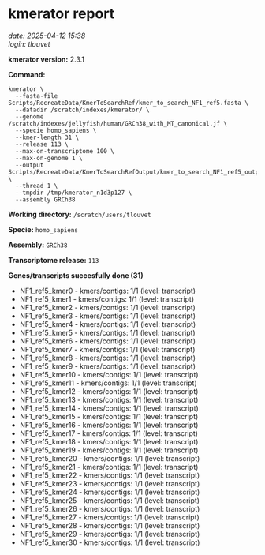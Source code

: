 # kmerator report
*date: 2025-04-12 15:38*  
*login: tlouvet*

**kmerator version:** 2.3.1

**Command:**

```
kmerator \
  --fasta-file Scripts/RecreateData/KmerToSearchRef/kmer_to_search_NF1_ref5.fasta \
  --datadir /scratch/indexes/kmerator/ \
  --genome /scratch/indexes/jellyfish/human/GRCh38_with_MT_canonical.jf \
  --specie homo_sapiens \
  --kmer-length 31 \
  --release 113 \
  --max-on-transcriptome 100 \
  --max-on-genome 1 \
  --output Scripts/RecreateData/KmerToSearchRefOutput/kmer_to_search_NF1_ref5_output \
  --thread 1 \
  --tmpdir /tmp/kmerator_n1d3p127 \
  --assembly GRCh38
```

**Working directory:** `/scratch/users/tlouvet`

**Specie:** `homo_sapiens`

**Assembly:** `GRCh38`

**Transcriptome release:** `113`

**Genes/transcripts succesfully done (31)**

- NF1_ref5_kmer0 - kmers/contigs: 1/1 (level: transcript)
- NF1_ref5_kmer1 - kmers/contigs: 1/1 (level: transcript)
- NF1_ref5_kmer2 - kmers/contigs: 1/1 (level: transcript)
- NF1_ref5_kmer3 - kmers/contigs: 1/1 (level: transcript)
- NF1_ref5_kmer4 - kmers/contigs: 1/1 (level: transcript)
- NF1_ref5_kmer5 - kmers/contigs: 1/1 (level: transcript)
- NF1_ref5_kmer6 - kmers/contigs: 1/1 (level: transcript)
- NF1_ref5_kmer7 - kmers/contigs: 1/1 (level: transcript)
- NF1_ref5_kmer8 - kmers/contigs: 1/1 (level: transcript)
- NF1_ref5_kmer9 - kmers/contigs: 1/1 (level: transcript)
- NF1_ref5_kmer10 - kmers/contigs: 1/1 (level: transcript)
- NF1_ref5_kmer11 - kmers/contigs: 1/1 (level: transcript)
- NF1_ref5_kmer12 - kmers/contigs: 1/1 (level: transcript)
- NF1_ref5_kmer13 - kmers/contigs: 1/1 (level: transcript)
- NF1_ref5_kmer14 - kmers/contigs: 1/1 (level: transcript)
- NF1_ref5_kmer15 - kmers/contigs: 1/1 (level: transcript)
- NF1_ref5_kmer16 - kmers/contigs: 1/1 (level: transcript)
- NF1_ref5_kmer17 - kmers/contigs: 1/1 (level: transcript)
- NF1_ref5_kmer18 - kmers/contigs: 1/1 (level: transcript)
- NF1_ref5_kmer19 - kmers/contigs: 1/1 (level: transcript)
- NF1_ref5_kmer20 - kmers/contigs: 1/1 (level: transcript)
- NF1_ref5_kmer21 - kmers/contigs: 1/1 (level: transcript)
- NF1_ref5_kmer22 - kmers/contigs: 1/1 (level: transcript)
- NF1_ref5_kmer23 - kmers/contigs: 1/1 (level: transcript)
- NF1_ref5_kmer24 - kmers/contigs: 1/1 (level: transcript)
- NF1_ref5_kmer25 - kmers/contigs: 1/1 (level: transcript)
- NF1_ref5_kmer26 - kmers/contigs: 1/1 (level: transcript)
- NF1_ref5_kmer27 - kmers/contigs: 1/1 (level: transcript)
- NF1_ref5_kmer28 - kmers/contigs: 1/1 (level: transcript)
- NF1_ref5_kmer29 - kmers/contigs: 1/1 (level: transcript)
- NF1_ref5_kmer30 - kmers/contigs: 1/1 (level: transcript)
